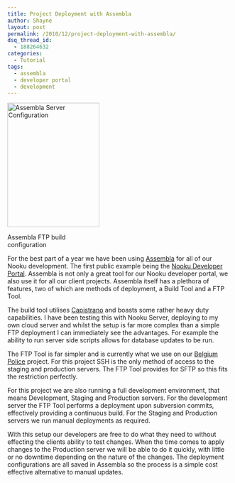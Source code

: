 ```yaml
---
title: Project Deployment with Assembla
author: Shayne
layout: post
permalink: /2010/12/project-deployment-with-assembla/
dsq_thread_id:
  - 188264632
categories:
  - Tutorial
tags:
  - assembla
  - developer portal
  - development
---
```

<div class="wp-caption alignleft" style="width: 217px">
  <a title="Assembla Server Configuration by Nooku, on Flickr" href="http://www.flickr.com/photos/nooku/5248212107/"><img class=" " title="Assembla FTP build configuration" src="http://farm6.static.flickr.com/5289/5248212107_7d0d4a1052.jpg" alt="Assembla Server Configuration" width="207" height="280" /></a><p class="wp-caption-text">
    Assembla FTP build configuration
  </p>
</div>

For the best part of a year we have been using [Assembla][1] for all of our Nooku development. The first public example being the [Nooku Developer Portal][2]. Assembla is not only a great tool for our Nooku developer portal, we also use it for all our client projects. Assembla itself has a plethora of features, two of which are methods of deployment, a Build Tool and a FTP Tool.

The build tool utilises [Capistrano][3] and boasts some rather heavy duty capabilities. I have been testing this with Nooku Server, deploying to my own cloud server and whilst the setup is far more complex than a simple FTP deployment I can immediately see the advantages. For example the ability to run server side scripts allows for database updates to be run.

<!--more-->

The FTP Tool is far simpler and is currently what we use on our [Belgium Police][4] project. For this project SSH is the only method of access to the staging and production servers. The FTP Tool provides for SFTP so this fits the restriction perfectly.

For this project we are also running a full development environment, that means Development, Staging and Production servers. For the development server the FTP Tool performs a deployment upon subversion commits, effectively providing a continuous build. For the Staging and Production servers we run manual deployments as required.

With this setup our developers are free to do what they need to without effecting the clients ability to test changes. When the time comes to apply changes to the Production server we will be able to do it quickly, with little or no downtime depending on the nature of the changes. The deployment configurations are all saved in Assembla so the process is a simple cost effective alternative to manual updates.

 [1]: http://www.assembla.com
 [2]: http://code.nooku.org/
 [3]: https://github.com/capistrano/capistrano/wiki/Documentation-v2.x
 [4]: http://blog.nooku.org/2010/12/nooku-server-joomla-on-steroids/